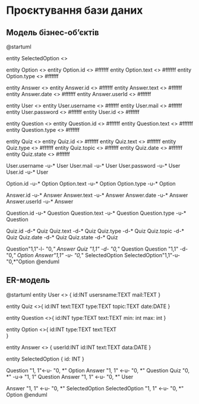 # Проєктування бази даних

## Модель бізнес-обʼєктів

@startuml
  
  entity SelectedOption <<ENTITY>>

  entity Option <<ENTITY>>
  entity Option.id <<NUMBER>> #ffffff
  entity Option.text <<TEXT>> #ffffff
  entity Option.type <<TEXT>> #ffffff

  entity Answer <<ENTITY>>
  entity Answer.id <<NUMBER>> #ffffff
  entity Answer.text <<TEXT>> #ffffff
  entity Answer.date <<DATE>> #ffffff
  entity Answer.userId <<NUMBER>> #ffffff
   
  entity User <<ENTITY>>
  entity User.username <<TEXT>> #ffffff
  entity User.mail <<TEXT>> #ffffff
  entity User.password <<TEXT>> #ffffff
  entity User.id <<NUMBER>> #ffffff

  entity Question <<ENTITY>>
  entity Question.id <<NUMBER>> #ffffff
  entity Question.text <<TEXT>> #ffffff
  entity Question.type <<TEXT>> #ffffff

  entity Quiz <<ENTITY>>
  entity Quiz.id <<NUMBER>> #ffffff
  entity Quiz.text <<TEXT>> #ffffff
  entity Quiz.type <<TEXT>> #ffffff
  entity Quiz.topic <<TEXT>> #ffffff
  entity Quiz.date <<DATE>> #ffffff
	entity Quiz.state <<TEXT>> #ffffff
  
  User.username -u-* User
  User.mail -u-* User
  User.password -u-* User
  User.id -u-* User

 

  Option.id -u-* Option
  Option.text -u-* Option
  Option.type -u-* Option

  Answer.id -u-* Answer
  Answer.text -u-* Answer
  Answer.date -u-* Answer
  Answer.userId -u-* Answer
  
  Question.id -u-* Question
  Question.text -u-* Question
  Question.type -u-* Question

  Quiz.id -d-* Quiz
  Quiz.text -d-* Quiz
  Quiz.type -d-* Quiz
  Quiz.topic -d-* Quiz
  Quiz.date -d-* Quiz
	Quiz.state -d-* Quiz


  
  Question"1,1"-l- "0,*" Answer
  Quiz "1,1" -d- "0,*" Question
  Question "1,1" -d- "0,*" Option
  Answer"1,1" -u- "0,*" SelectedOption
  SelectedOption"1,1"-u- "0,*"Option
@enduml

## ER-модель

@startuml
	entity User <<ENTITY>> {
    id:INT
    usersname:TEXT
    mail:TEXT
  }
  
  
  entity Quiz <<ENTITY>>{
    id:INT
    text:TEXT
    type:TEXT
    topic:TEXT
    date:DATE
  }
  
  entity Question <<ENTITY>>{
    id:INT
    type:TEXT
    text:TEXT
    min: int
    max: int
  }

  entity Option <<ENTITY>>{
		id:INT
    type:TEXT
    text:TEXT    
	}

  entity Answer <<ENTITY>> {
    userId:INT
    id:INT
    text:TEXT
    data:DATE
  }
  
  entity SelectedOption {
		id: INT
  }

  Question "1, 1"<-u- "0, *" Option
  Answer "1, 1" <-u- "0, *" Question
  Quiz "0, *" -u-> "1, 1" Question
  Answer "1, 1" <-u- "0, *" User
 
  
  Answer "1, 1" <-u- "0, *" SelectedOption
  SelectedOption "1, 1" <-u- "0, *" Option
@enduml